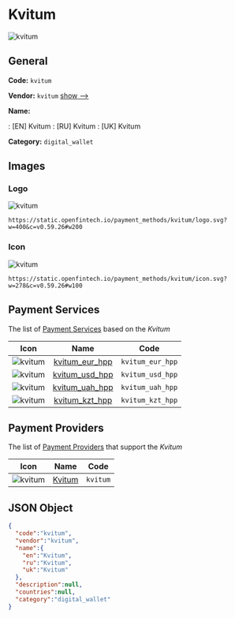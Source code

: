
# Kvitum 
![kvitum](https://static.openfintech.io/payment_methods/kvitum/logo.svg?w=400&c=v0.59.26#w200)  

## General 
**Code:** `kvitum` 
 
**Vendor:** `kvitum` [show -->](/vendors/kvitum/) 
 
**Name:** 
 
:	[EN] Kvitum 
:	[RU] Kvitum 
:	[UK] Kvitum 
 
**Category:** `digital_wallet` 
 

## Images 

### Logo 
![kvitum](https://static.openfintech.io/payment_methods/kvitum/logo.svg?w=400&c=v0.59.26#w200)  

```
https://static.openfintech.io/payment_methods/kvitum/logo.svg?w=400&c=v0.59.26#w200
```  

### Icon 
![kvitum](https://static.openfintech.io/payment_methods/kvitum/icon.svg?w=278&c=v0.59.26#w100)  

```
https://static.openfintech.io/payment_methods/kvitum/icon.svg?w=278&c=v0.59.26#w100
```  

## Payment Services 
 
The list of [Payment Services](/payment-services/) based on the _Kvitum_ 

|Icon|Name|Code| 
|:---:|:---:|:---:| 
|![kvitum](https://static.openfintech.io/payment_methods/kvitum/icon.svg?w=278&c=v0.59.26#w100) |[kvitum_eur_hpp](/payment-services/kvitum_eur_hpp/)|`kvitum_eur_hpp`| 
|![kvitum](https://static.openfintech.io/payment_methods/kvitum/icon.svg?w=278&c=v0.59.26#w100) |[kvitum_usd_hpp](/payment-services/kvitum_usd_hpp/)|`kvitum_usd_hpp`| 
|![kvitum](https://static.openfintech.io/payment_methods/kvitum/icon.svg?w=278&c=v0.59.26#w100) |[kvitum_uah_hpp](/payment-services/kvitum_uah_hpp/)|`kvitum_uah_hpp`| 
|![kvitum](https://static.openfintech.io/payment_methods/kvitum/icon.svg?w=278&c=v0.59.26#w100) |[kvitum_kzt_hpp](/payment-services/kvitum_kzt_hpp/)|`kvitum_kzt_hpp`| 
 

## Payment Providers 
 
The list of [Payment Providers](/payment-providers/) that support the _Kvitum_ 

|Icon|Name|Code| 
|:---:|:---:|:---:| 
|![kvitum](https://static.openfintech.io/payment_providers/kvitum/icon.svg?w=278&c=v0.59.26#w100) |[Kvitum](/payment-providers/kvitum/)|`kvitum`| 
 

## JSON Object 

```json
{
  "code":"kvitum",
  "vendor":"kvitum",
  "name":{
    "en":"Kvitum",
    "ru":"Kvitum",
    "uk":"Kvitum"
  },
  "description":null,
  "countries":null,
  "category":"digital_wallet"
}
```  
